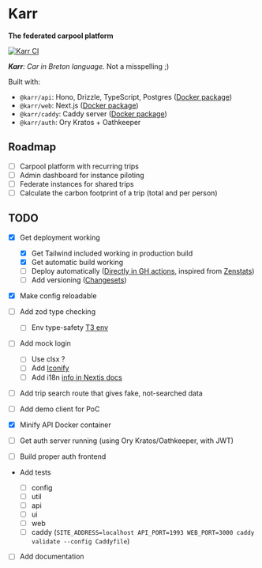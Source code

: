 # **Karr**

**The federated carpool platform**

[![Karr CI](https://github.com/finxol/karr/actions/workflows/pipeline.yml/badge.svg)](https://github.com/finxol/karr/actions/workflows/pipeline.yml)

_**Karr**: Car in Breton language._ Not a misspelling ;)

Built with:

- `@karr/api`: Hono, Drizzle, TypeScript, Postgres
  ([Docker package](https://github.com/users/finxol/packages/container/package/karr-api))
- `@karr/web`: Next.js
  ([Docker package](https://github.com/users/finxol/packages/container/package/karr-web))
- `@karr/caddy`: Caddy server
  ([Docker package](https://github.com/users/finxol/packages/container/package/karr-caddy))
- `@karr/auth`: Ory Kratos + Oathkeeper

## Roadmap

- [ ] Carpool platform with recurring trips
- [ ] Admin dashboard for instance piloting
- [ ] Federate instances for shared trips
- [ ] Calculate the carbon footprint of a trip (total and per person)

## TODO

- [x] Get deployment working

    - [x] Get Tailwind included working in production build
    - [x] Get automatic build working
    - [ ] Deploy automatically
          ([Directly in GH actions](https://github.com/marketplace/actions/docker-stack-deploy-action),
          inspired from
          [Zenstats](https://github.com/dreamsofcode-io/zenstats/blob/main/.github/workflows/pipeline.yaml))
    - [ ] Add versioning ([Changesets](https://github.com/changesets/changesets))

- [x] Make config reloadable

- [ ] Add zod type checking

    - [ ] Env type-safety [T3 env](https://env.t3.gg/docs/nextjs)

- [ ] Add mock login
    - [ ] Use clsx ?
    - [ ] Add [Iconify](https://iconify.design/docs/iconify-icon/react.html)
    - [ ] Add i18n
          [info in Nextjs docs](https://nextjs.org/docs/pages/building-your-application/routing/internationalization)
- [ ] Add trip search route that gives fake, not-searched data
- [ ] Add demo client for PoC

- [x] Minify API Docker container

- [ ] Get auth server running (using Ory Kratos/Oathkeeper, with JWT)
- [ ] Build proper auth frontend

- Add tests

    - [ ] config
    - [ ] util
    - [ ] api
    - [ ] ui
    - [ ] web
    - [ ] caddy
          (`SITE_ADDRESS=localhost API_PORT=1993 WEB_PORT=3000 caddy validate --config Caddyfile`)

- [ ] Add documentation
